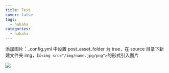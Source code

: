 ```yaml
---
title: Test
cover: false
tags:
  - hahaha
categories:
  - hahaha
---
```

添加图片：_config.yml 中设置 post_asset_folder 为 true，在 source 目录下新建文件夹 img，以`<img src="/img/name.jpg/png">`的形式引入图片

<img src="/img/417eabf591522daa.jpg">

